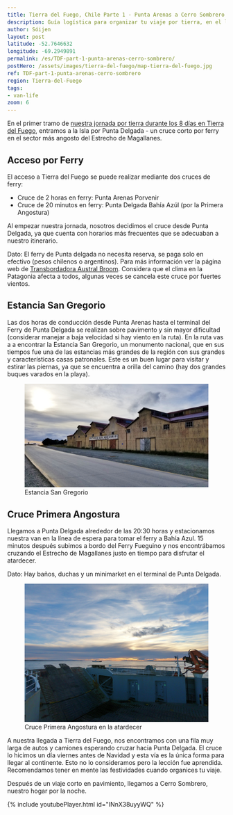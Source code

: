 ```yaml
---
title: Tierra del Fuego, Chile Parte 1 - Punta Arenas a Cerro Sombrero
description: Guía logística para organizar tu viaje por tierra, en el lado Chileno de Tierra del Fuego. Detalles sobre la ruta entre Punta Arenas y Cerro Sombrero.
author: Sóijen
layout: post
latitude: -52.7646632
longitude: -69.2949891
permalink: /es/TDF-part-1-punta-arenas-cerro-sombrero/
postHero: /assets/images/tierra-del-fuego/map-tierra-del-fuego.jpg
ref: TDF-part-1-punta-arenas-cerro-sombrero
region: Tierra-del-Fuego
tags:
- van-life
zoom: 6
---
```

En el primer tramo de <a href="/es/tierra-del-fuego-van-overview/"> nuestra jornada por tierra durante los 8 días en Tierra del Fuego</a>, entramos a la Isla por Punta Delgada - un cruce corto por ferry en el sector más angosto del Estrecho de Magallanes.

<h2>Acceso por Ferry</h2>

El acceso a Tierra del Fuego se puede realizar mediante dos cruces de ferry:
<ul class="post-stats bullets">
  <li>Cruce de 2 horas en ferry: Punta Arenas <i class="fa fa-arrow-right"></i> Porvenir</li>
  <li>Cruce de 20 minutos en ferry: Punta Delgada <i class="fa fa-arrow-right"></i> Bahía Azúl (por la Primera Angostura)</li>
</ul>

Al empezar nuestra jornada, nosotros decidimos el cruce desde Punta Delgada, ya que cuenta con horarios más frecuentes que se adecuaban a nuestro itinerario.

<i class="fa fa-info-circle" style="color:#FFB300"></i> Dato:  El ferry de Punta delgada no necesita reserva, se paga solo en efectivo (pesos chilenos o argentinos). Para más información ver la página web de <a href="http://www.tabsa.cl/" target="_blank">Transbordadora Austral Broom</a>. Considera que el clima en la Patagonia afecta a todos, algunas veces se cancela este cruce por fuertes vientos.

<h2>Estancia San Gregorio</h2>

Las dos horas de conducción desde Punta Arenas hasta el terminal del Ferry de Punta Delgada se realizan sobre pavimento y sin mayor dificultad (considerar manejar a baja velocidad si hay viento en la ruta). En la ruta vas a a encontrar la Estancia San Gregorio, un monumento nacional, que en sus tiempos fue una de las estancias más grandes de la región con sus grandes y características casas patronales. Este es un buen lugar para visitar y estirar las piernas, ya que se encuentra a orilla del camino (hay dos grandes buques varados en la playa).

<figure class="figure">
  <img class="image" src="/assets/images/tierra-del-fuego/san-gregorio.jpg"
      alt="Estancia San Gregorio">
     <figcaption class="img-caption">Estancia San Gregorio</figcaption>
</figure>

<h2>Cruce Primera Angostura</h2>

Llegamos a Punta Delgada alrededor de las 20:30 horas y estacionamos nuestra van en la línea de espera para tomar el ferry a Bahía Azul. 15 minutos después subimos a bordo del Ferry Fueguino y nos encontrábamos cruzando el Estrecho de Magallanes justo en tiempo para disfrutar el atardecer.

<i class="fa fa-info-circle" style="color:#FFB300"></i> Dato: Hay baños, duchas y un minimarket en el terminal de Punta Delgada.

<figure class="figure">
  <img class="image" src="/assets/images/tierra-del-fuego/primera-angostura.jpg"
      alt="Cruce Primera Angostura en la atardecer">
     <figcaption class="img-caption">Cruce Primera Angostura en la atardecer</figcaption>
</figure>

A nuestra llegada a Tierra del Fuego, nos encontramos con una fila muy larga de autos y camiones esperando cruzar hacia Punta Delgada. El cruce lo hicimos un día viernes antes de Navidad y esta vía es la única forma para llegar al continente. Esto no lo consideramos pero la lección fue aprendida. Recomendamos tener en mente las festividades cuando organices tu viaje.

Después de un viaje corto en pavimiento, llegamos a Cerro Sombrero, nuestro hogar por la noche.

{% include youtubePlayer.html id="INnX38uyyWQ" %}
